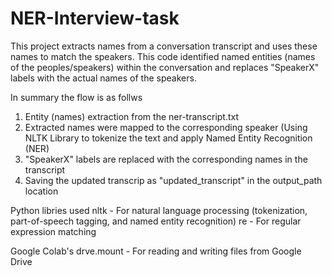# NER-Interview-task

This project extracts names from a conversation transcript and uses these names to match the speakers. This code identified named entities (names of the peoples/speakers) within the conversation and replaces "SpeakerX" labels with the actual names of the speakers.

In summary the flow is as follws
1. Entity (names) extraction from the ner-transcript.txt
2. Extracted names were mapped to the corresponding speaker (Using NLTK Library to tokenize the text and apply Named Entity Recognition (NER) 
3. "SpeakerX" labels are replaced with the corresponding names in the transcript
4. Saving the updated transcrip as "updated_transcript" in the output_path location

Python libries used
nltk - For natural language processing (tokenization, part-of-speech tagging, and named entity recognition)
re - For regular expression matching

Google Colab's drve.mount - For reading and writing files from Google Drive
